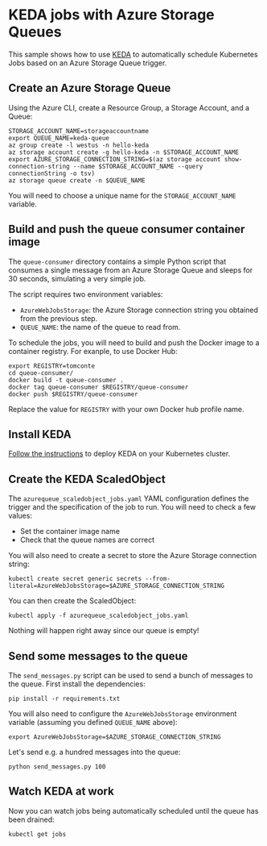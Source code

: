 # KEDA jobs with Azure Storage Queues

This sample shows how to use [KEDA](https://github.com/kedacore/keda) to automatically schedule Kubernetes Jobs based on an Azure Storage Queue trigger.

## Create an Azure Storage Queue

Using the Azure CLI, create a Resource Group, a Storage Account, and a Queue:

```
STORAGE_ACCOUNT_NAME=storageaccountname
export QUEUE_NAME=keda-queue
az group create -l westus -n hello-keda
az storage account create -g hello-keda -n $STORAGE_ACCOUNT_NAME
export AZURE_STORAGE_CONNECTION_STRING=$(az storage account show-connection-string --name $STORAGE_ACCOUNT_NAME --query connectionString -o tsv)
az storage queue create -n $QUEUE_NAME
```

You will need to choose a unique name for the `STORAGE_ACCOUNT_NAME` variable.

## Build and push the queue consumer container image

The `queue-consumer` directory contains a simple Python script that consumes a single message from an Azure Storage Queue and sleeps for 30 seconds, simulating a very simple job.

The script requires two environment variables:

- `AzureWebJobsStorage`: the Azure Storage connection string you obtained from the previous step.
- `QUEUE_NAME`: the name of the queue to read from.

To schedule the jobs, you will need to build and push the Docker image to a container registry. For exanple, to use Docker Hub:

```
export REGISTRY=tomconte
cd queue-consumer/
docker build -t queue-consumer .
docker tag queue-consumer $REGISTRY/queue-consumer
docker push $REGISTRY/queue-consumer
```

Replace the value for `REGISTRY` with your own Docker hub profile name.

## Install KEDA

[Follow the instructions](https://github.com/kedacore/keda#setup) to deploy KEDA on your Kubernetes cluster.

## Create the KEDA ScaledObject

The `azurequeue_scaledobject_jobs.yaml` YAML configuration defines the trigger and the specification of the job to run. You will need to check a few values:

- Set the container image name
- Check that the queue names are correct

You will also need to create a secret to store the Azure Storage connection string:

```
kubectl create secret generic secrets --from-literal=AzureWebJobsStorage=$AZURE_STORAGE_CONNECTION_STRING
```

You can then create the ScaledObject:

```
kubectl apply -f azurequeue_scaledobject_jobs.yaml
```

Nothing will happen right away since our queue is empty!

## Send some messages to the queue

The `send_messages.py` script can be used to send a bunch of messages to the queue. First install the dependencies:

```
pip install -r requirements.txt
```

You will also need to configure the `AzureWebJobsStorage` environment variable (assuming you defined `QUEUE_NAME` above):

```
export AzureWebJobsStorage=$AZURE_STORAGE_CONNECTION_STRING
```

Let's send e.g. a hundred messages into the queue:

```
python send_messages.py 100
```

## Watch KEDA at work

Now you can watch jobs being automatically scheduled until the queue has been drained:

```
kubectl get jobs
```
